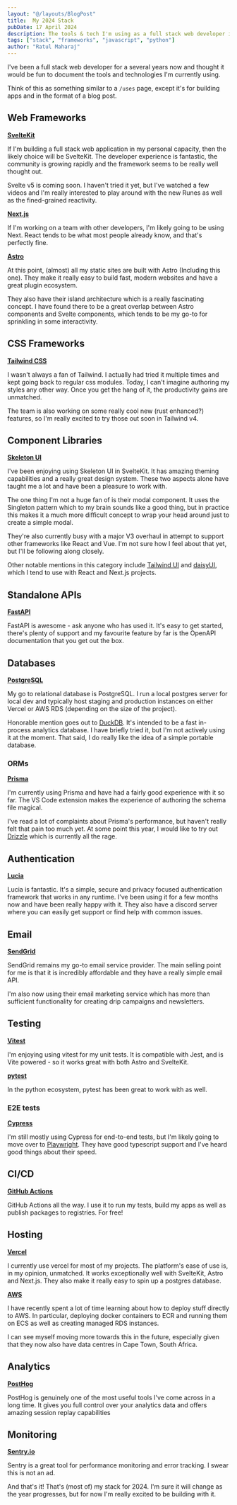 ```yaml
---
layout: "@/layouts/BlogPost"
title:  My 2024 Stack
pubDate: 17 April 2024
description: The tools & tech I'm using as a full stack web developer in 2024.
tags: ["stack", "frameworks", "javascript", "python"]
author: "Ratul Maharaj"
---
```


I've been a full stack web developer for a several years now and thought it would be fun to document the tools and technologies I'm currently using. 

Think of this as something similar to a `/uses` page, except it's for building apps and in the format of a blog post.

## Web Frameworks

**[SvelteKit](https://kit.svelte.dev/)**

If I'm building a full stack web application in my personal capacity, then the likely choice will be SvelteKit. The developer experience is fantastic, the community is growing rapidly and the framework seems to be really well thought out.

Svelte v5 is coming soon. I haven't tried it yet, but I've watched a few videos and I'm really interested to play around with the new Runes as well as the fined-grained reactivity.

**[Next.js](https://nextjs.org)**

If I'm working on a team with other developers, I'm likely going to be using Next. React tends to be what most people already know, and that's perfectly fine. 

**[Astro](https://astro.build)**

At this point, (almost) all my static sites are built with Astro (Including this one). They make it really easy to build fast, modern websites and have a great plugin ecosystem. 

They also have their island architecture which is a really fascinating concept. I have found there to be a great overlap between Astro components and Svelte components, which tends to be my go-to for sprinkling in some interactivity.

## CSS Frameworks

**[Tailwind CSS](https://tailwindcss.com/)**

I wasn't always a fan of Tailwind. I actually had tried it multiple times and kept going back to regular css modules. Today, I can't imagine authoring my styles any other way. Once you get the hang of it, the productivity gains are unmatched.

The team is also working on some really cool new (rust enhanced?) features, so I'm really excited to try those out soon in Tailwind v4.

## Component Libraries

**[Skeleton UI](https://www.skeleton.dev/)**

I've been enjoying using Skeleton UI in SvelteKit. It has amazing theming capabilities and a really great design system. These two aspects alone have taught me a lot and have been a pleasure to work with. 

The one thing I'm not a huge fan of is their modal component. It uses the Singleton pattern which to my brain sounds like a good thing, but in practice this makes it a much more difficult concept to wrap your head around just to create a simple modal.

They're also currently busy with a major V3 overhaul in attempt to support other frameworks like React and Vue. I'm not sure how I feel about that yet, but I'll be following along closely.

Other notable mentions in this category include [Tailwind UI](https://tailwindui.com/) and [daisyUI](https://daisyui.com/), which I tend to use with React and Next.js projects.

## Standalone APIs

**[FastAPI](https://fastapi.tiangolo.com/)**

FastAPI is awesome - ask anyone who has used it. It's easy to get started, there's plenty of support and my favourite feature by far is the OpenAPI documentation that you get out the box.

## Databases

**[PostgreSQL](https://www.postgresql.org/)**

My go to relational database is PostgreSQL. I run a local postgres server for local dev and typically host staging and production instances on either Vercel or AWS RDS (depending on the size of the project). 

Honorable mention goes out to [DuckDB](https://duckdb.org). It's intended to be a fast in-process analytics database. I have briefly tried it, but I'm not actively using it at the moment. That said, I do really like the idea of a simple portable database. 

### ORMs

**[Prisma](https://www.prisma.io/)**

I'm currently using Prisma and have had a fairly good experience with it so far. The VS Code extension makes the experience of authoring the schema file magical.

I've read a lot of complaints about Prisma's performance, but haven't really felt that pain too much yet. At some point this year, I would like to try out [Drizzle](https://orm.drizzle.team/) which is currently all the rage.

## Authentication

**[Lucia](https://lucia-auth.com/)**

Lucia is fantastic. It's a simple, secure and privacy focused authentication framework that works in any runtime. I've been using it for a few months now and have been really happy with it. They also have a discord server where you can easily get support or find help with common issues.

## Email

**[SendGrid](https://sendgrid.com/)**

SendGrid remains my go-to email service provider. The main selling point for me is that it is incredibly affordable and they have a really simple email API. 

I'm also now using their email marketing service which has more than sufficient functionality for creating drip campaigns and newsletters.

## Testing

**[Vitest](https://vitest.dev/)**

I'm enjoying using vitest for my unit tests. It is compatible with Jest, and is Vite powered - so it works great with both Astro and SvelteKit. 

**[pytest](https://docs.pytest.org)**

In the python ecosystem, pytest has been great to work with as well.

### E2E tests

**[Cypress](https://www.cypress.io/)**

I'm still mostly using Cypress for end-to-end tests, but I'm likely going to move over to [Playwright](https://playwright.dev). They have good typescript support and I've heard good things about their speed.

## CI/CD

**[GitHub Actions](https://github.com/features/actions)** 

GitHub Actions all the way. I use it to run my tests, build my apps as well as publish packages to registries. For free!

## Hosting

**[Vercel](https://vercel.com)**

I currently use vercel for most of my projects. The platform's ease of use is, in my opinion, unmatched. It works exceptionally well with SvelteKit, Astro and Next.js. They also make it really easy to spin up a postgres database.

**[AWS](https://aws.amazon.com/)**

I have recently spent a lot of time learning about how to deploy stuff directly to AWS. In particular, deploying docker containers to ECR and running them on ECS as well as creating managed RDS instances. 

I can see myself moving more towards this in the future, especially given that they now also have data centres in Cape Town, South Africa.

## Analytics

**[PostHog](https://posthog.com/)**

PostHog is genuinely one of the most useful tools I've come across in a long time. It gives you full control over your analytics data and offers amazing session replay capabilities

## Monitoring

**[Sentry.io](https://sentry.io/)**

Sentry is a great tool for performance monitoring and error tracking. I swear this is not an ad.


And that's it! That's (most of) my stack for 2024. I'm sure it will change as the year progresses, but for now I'm really excited to be building with it.